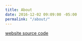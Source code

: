 ```yaml
---
title: About
date: 2016-12-02 09:09:00 -05:00
permalink: "/about/"
---
```



[website source code](https://github.com/FHBryceZhang/fhbrycezhang.github.io)